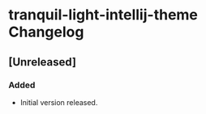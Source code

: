 <!-- Keep a Changelog guide -> https://keepachangelog.com -->

# tranquil-light-intellij-theme Changelog

## [Unreleased]
### Added
- Initial version released.
